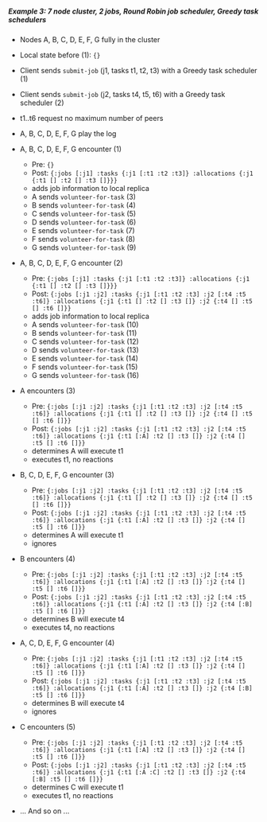 ##### Example 3: 7 node cluster, 2 jobs, Round Robin job scheduler, Greedy task schedulers

- Nodes A, B, C, D, E, F, G fully in the cluster
- Local state before (1): `{}`

- Client sends `submit-job` (j1, tasks t1, t2, t3) with a Greedy task scheduler (1)
- Client sends `submit-job` (j2, tasks t4, t5, t6) with a Greedy task scheduler (2)
- t1..t6 request no maximum number of peers

- A, B, C, D, E, F, G play the log

- A, B, C, D, E, F, G encounter (1)
  - Pre: `{}`
  - Post: `{:jobs [:j1]
            :tasks {:j1 [:t1 :t2 :t3]}
            :allocations {:j1 {:t1 [] :t2 [] :t3 []}}}`
  - adds job information to local replica
  - A sends `volunteer-for-task` (3)
  - B sends `volunteer-for-task` (4)
  - C sends `volunteer-for-task` (5)
  - D sends `volunteer-for-task` (6)
  - E sends `volunteer-for-task` (7)
  - F sends `volunteer-for-task` (8)
  - G sends `volunteer-for-task` (9)

- A, B, C, D, E, F, G encounter (2)
  - Pre: `{:jobs [:j1]
           :tasks {:j1 [:t1 :t2 :t3]}
           :allocations {:j1 {:t1 [] :t2 [] :t3 []}}}`
  - Post: `{:jobs [:j1 :j2]
            :tasks {:j1 [:t1 :t2 :t3] :j2 [:t4 :t5 :t6]}
            :allocations {:j1 {:t1 [] :t2 [] :t3 []} :j2 {:t4 [] :t5 [] :t6 []}}`
  - adds job information to local replica
  - A sends `volunteer-for-task` (10)
  - B sends `volunteer-for-task` (11)
  - C sends `volunteer-for-task` (12)
  - D sends `volunteer-for-task` (13)
  - E sends `volunteer-for-task` (14)
  - F sends `volunteer-for-task` (15)
  - G sends `volunteer-for-task` (16)

- A encounters (3)
  - Pre: `{:jobs [:j1 :j2]
           :tasks {:j1 [:t1 :t2 :t3] :j2 [:t4 :t5 :t6]}
           :allocations {:j1 {:t1 [] :t2 [] :t3 []} :j2 {:t4 [] :t5 [] :t6 []}}`
  - Post: `{:jobs [:j1 :j2]
            :tasks {:j1 [:t1 :t2 :t3] :j2 [:t4 :t5 :t6]}
            :allocations {:j1 {:t1 [:A] :t2 [] :t3 []} :j2 {:t4 [] :t5 [] :t6 []}}`
  - determines A will execute t1
  - executes t1, no reactions

- B, C, D, E, F, G encounter (3)
  - Pre: `{:jobs [:j1 :j2]
           :tasks {:j1 [:t1 :t2 :t3] :j2 [:t4 :t5 :t6]}
           :allocations {:j1 {:t1 [] :t2 [] :t3 []} :j2 {:t4 [] :t5 [] :t6 []}}`
  - Post: `{:jobs [:j1 :j2]
            :tasks {:j1 [:t1 :t2 :t3] :j2 [:t4 :t5 :t6]}
            :allocations {:j1 {:t1 [:A] :t2 [] :t3 []} :j2 {:t4 [] :t5 [] :t6 []}}`
  - determines A will execute t1
  - ignores

- B encounters (4)
  - Pre: `{:jobs [:j1 :j2]
           :tasks {:j1 [:t1 :t2 :t3] :j2 [:t4 :t5 :t6]}
           :allocations {:j1 {:t1 [:A] :t2 [] :t3 []} :j2 {:t4 [] :t5 [] :t6 []}}`
  - Post: `{:jobs [:j1 :j2]
            :tasks {:j1 [:t1 :t2 :t3] :j2 [:t4 :t5 :t6]}
            :allocations {:j1 {:t1 [:A] :t2 [] :t3 []} :j2 {:t4 [:B] :t5 [] :t6 []}}`
  - determines B will execute t4
  - executes t4, no reactions

- A, C, D, E, F, G encounter (4)
  - Pre: `{:jobs [:j1 :j2]
           :tasks {:j1 [:t1 :t2 :t3] :j2 [:t4 :t5 :t6]}
           :allocations {:j1 {:t1 [:A] :t2 [] :t3 []} :j2 {:t4 [] :t5 [] :t6 []}}`
  - Post: `{:jobs [:j1 :j2]
            :tasks {:j1 [:t1 :t2 :t3] :j2 [:t4 :t5 :t6]}
            :allocations {:j1 {:t1 [:A] :t2 [] :t3 []} :j2 {:t4 [:B] :t5 [] :t6 []}}`
  - determines B will execute t4
  - ignores

- C encounters (5)
  - Pre: `{:jobs [:j1 :j2]
           :tasks {:j1 [:t1 :t2 :t3] :j2 [:t4 :t5 :t6]}
           :allocations {:j1 {:t1 [:A] :t2 [] :t3 []} :j2 {:t4 [] :t5 [] :t6 []}}`
  - Post: `{:jobs [:j1 :j2]
            :tasks {:j1 [:t1 :t2 :t3] :j2 [:t4 :t5 :t6]}
            :allocations {:j1 {:t1 [:A :C] :t2 [] :t3 []} :j2 {:t4 [:B] :t5 [] :t6 []}}`
  - determines C will execute t1
  - executes t1, no reactions

- ... And so on ...